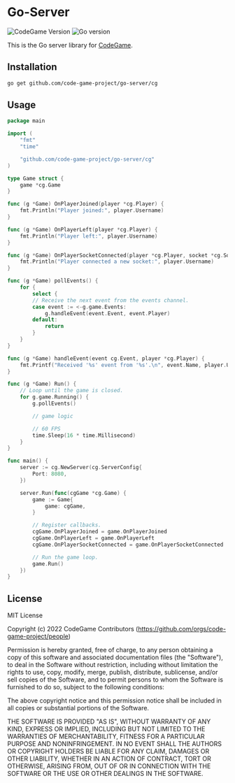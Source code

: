 # Go-Server
![CodeGame Version](https://img.shields.io/badge/CodeGame-v0.2-orange)
![Go version](https://img.shields.io/github/go-mod/go-version/code-game-project/go-server)

This is the Go server library for [CodeGame](https://github.com/code-game-project).

## Installation

```sh
go get github.com/code-game-project/go-server/cg
```

## Usage

```go
package main

import (
	"fmt"
	"time"

	"github.com/code-game-project/go-server/cg"
)

type Game struct {
	game *cg.Game
}

func (g *Game) OnPlayerJoined(player *cg.Player) {
	fmt.Println("Player joined:", player.Username)
}

func (g *Game) OnPlayerLeft(player *cg.Player) {
	fmt.Println("Player left:", player.Username)
}

func (g *Game) OnPlayerSocketConnected(player *cg.Player, socket *cg.Socket) {
	fmt.Println("Player connected a new socket:", player.Username)
}

func (g *Game) pollEvents() {
	for {
		select {
		// Receive the next event from the events channel.
		case event := <-g.game.Events:
			g.handleEvent(event.Event, event.Player)
		default:
			return
		}
	}
}

func (g *Game) handleEvent(event cg.Event, player *cg.Player) {
	fmt.Printf("Received '%s' event from '%s'.\n", event.Name, player.Username)
}

func (g *Game) Run() {
	// Loop until the game is closed.
	for g.game.Running() {
		g.pollEvents()

		// game logic

		// 60 FPS
		time.Sleep(16 * time.Millisecond)
	}
}

func main() {
	server := cg.NewServer(cg.ServerConfig{
		Port: 8080,
	})

	server.Run(func(cgGame *cg.Game) {
		game := Game{
			game: cgGame,
		}

		// Register callbacks.
		cgGame.OnPlayerJoined = game.OnPlayerJoined
		cgGame.OnPlayerLeft = game.OnPlayerLeft
		cgGame.OnPlayerSocketConnected = game.OnPlayerSocketConnected

		// Run the game loop.
		game.Run()
	})
}
```

## License

MIT License

Copyright (c) 2022 CodeGame Contributors (https://github.com/orgs/code-game-project/people)

Permission is hereby granted, free of charge, to any person obtaining a copy
of this software and associated documentation files (the "Software"), to deal
in the Software without restriction, including without limitation the rights
to use, copy, modify, merge, publish, distribute, sublicense, and/or sell
copies of the Software, and to permit persons to whom the Software is
furnished to do so, subject to the following conditions:

The above copyright notice and this permission notice shall be included in all
copies or substantial portions of the Software.

THE SOFTWARE IS PROVIDED "AS IS", WITHOUT WARRANTY OF ANY KIND, EXPRESS OR
IMPLIED, INCLUDING BUT NOT LIMITED TO THE WARRANTIES OF MERCHANTABILITY,
FITNESS FOR A PARTICULAR PURPOSE AND NONINFRINGEMENT. IN NO EVENT SHALL THE
AUTHORS OR COPYRIGHT HOLDERS BE LIABLE FOR ANY CLAIM, DAMAGES OR OTHER
LIABILITY, WHETHER IN AN ACTION OF CONTRACT, TORT OR OTHERWISE, ARISING FROM,
OUT OF OR IN CONNECTION WITH THE SOFTWARE OR THE USE OR OTHER DEALINGS IN THE
SOFTWARE.
